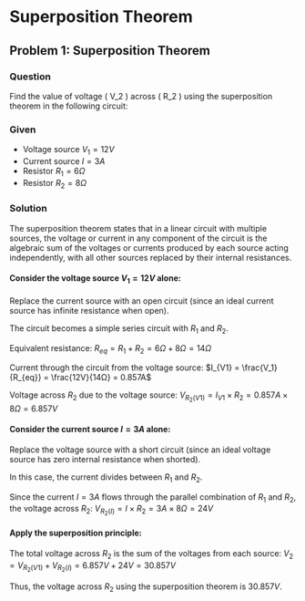 # Superposition Theorem

## Problem 1: Superposition Theorem

### Question
Find the value of voltage \( V_2 \) across \( R_2 \) using the superposition theorem in the following circuit:

### Given
- Voltage source $V_1 = 12V$
- Current source $I = 3A$
- Resistor $R_1 = 6Ω$
- Resistor $R_2 = 8Ω$

### Solution
The superposition theorem states that in a linear circuit with multiple sources, the voltage or current in any component of the circuit is the algebraic sum of the voltages or currents produced by each source acting independently, with all other sources replaced by their internal resistances.

#### Consider the voltage source $V_1 = 12V$ alone:

Replace the current source with an open circuit (since an ideal current source has infinite resistance when open).

The circuit becomes a simple series circuit with $R_1$ and $R_2$.

Equivalent resistance:
$R_{eq} = R_1 + R_2 = 6Ω + 8Ω = 14Ω$

Current through the circuit from the voltage source:
$I_{V1} = \frac{V_1}{R_{eq}} = \frac{12V}{14Ω} = 0.857A$

Voltage across $R_2$ due to the voltage source:
$V_{R_2(V1)} = I_{V1} \times R_2 = 0.857A \times 8Ω = 6.857V$

#### Consider the current source $I = 3A$ alone:

Replace the voltage source with a short circuit (since an ideal voltage source has zero internal resistance when shorted).

In this case, the current divides between $R_1$ and $R_2$.

Since the current $I = 3A$ flows through the parallel combination of $R_1$ and $R_2$, the voltage across $R_2$:
$V_{R_2(I)} = I \times R_2 = 3A \times 8Ω = 24V$

#### Apply the superposition principle:

The total voltage across $R_2$ is the sum of the voltages from each source:
$V_2 = V_{R_2(V1)} + V_{R_2(I)} = 6.857V + 24V = 30.857V$

Thus, the voltage across $R_2$ using the superposition theorem is $30.857V$.
